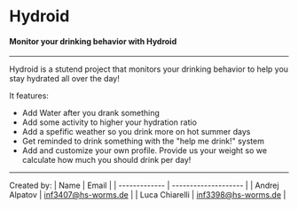 # Hydroid

#### Monitor your drinking behavior with Hydroid
---
Hydroid is a stutend project that monitors your drinking behavior to help you stay hydrated all over the day!

It features:
* Add Water after you drank something
* Add some activity to higher your hydration ratio
* Add a spefific weather so you drink more on hot summer days
* Get reminded to drink something with the "help me drink!" system
* Add and customize your own profile. Provide us your weight so we calculate how much you should drink per day! 
---
Created by: 
| Name           | Email                |
| -------------  | -------------------- |
| Andrej Alpatov | inf3407@hs-worms.de  |
| Luca Chiarelli | inf3398@hs-worms.de  |